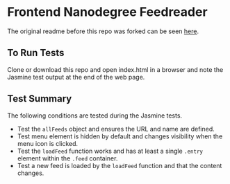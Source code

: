 # Frontend Nanodegree Feedreader

The original readme before this repo was forked can be seen [here](readme_ori.md).

## To Run Tests
Clone or download this repo and open index.html in a browser and note the
Jasmine test output at the end of the web page.

## Test Summary

The following conditions are tested during the Jasmine tests.

 - Test the `allFeeds` object and ensures the URL and name are defined.
 - Test menu element is hidden by default and changes visibility when the
   menu icon is clicked.
 - Test the `loadFeed` function works and has at least a single `.entry`
   element within the `.feed` container.
 - Test a new feed is loaded by the `loadFeed` function and that the content
   changes.
